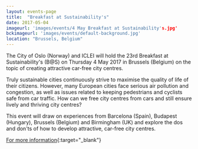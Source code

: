 ```yaml
---
layout: events-page
title:  "Breakfast at Sustainability's"
date: 2017-05-04
imageurl: 'images/events/4 May Breakfast at Sustainability's.jpg'
bckimageurl: 'images/events/default-background.jpg'
location: "Brussels, Belgium"
---
```

The City of Oslo (Norway) and ICLEI will hold the 23rd Breakfast at Sustainability's (B@S) on Thursday 4 May 2017 in Brussels (Belgium) on the topic of creating attractive car-free city centres.

Truly sustainable cities continuously strive to maximise the quality of life of their citizens. However, many European cities face serious air pollution and congestion, as well as issues related to keeping pedestrians and cyclists safe from car traffic. How can we free city centres from cars and still ensure lively and thriving city centres?

This event will draw on experiences from Barcelona (Spain), Budapest (Hungary), Brussels (Belgium) and Birmingham (UK) and explore the dos and don'ts of how to develop attractive, car-free city centres.

[For more information](http://www.iclei-europe.org/events/?cmd=view&uid=66c699bb){:target="_blank"}
